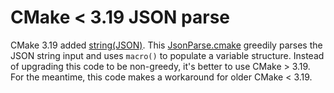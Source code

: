 # CMake < 3.19 JSON parse

CMake 3.19 added [string(JSON)](https://cmake.org/cmake/help/latest/command/string.html#json).
This [JsonParse.cmake](./JsonParse.cmake) greedily parses the JSON string input and uses `macro()` to populate a variable structure.
Instead of upgrading this code to be non-greedy, it's better to use CMake > 3.19. For the meantime, this code makes a workaround for older CMake < 3.19.
